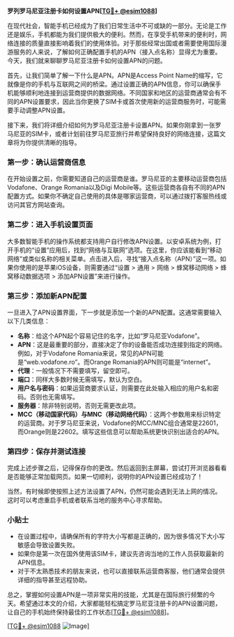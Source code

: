 **罗列罗马尼亚注册卡如何设置APN[[TG💪+ @esim1088](https://t.me/s/esim1088)]**

在现代社会，智能手机已经成为了我们日常生活中不可或缺的一部分。无论是工作还是娱乐，手机都能为我们提供极大的便利。然而，在享受手机带来的便利时，网络连接的质量直接影响着我们的使用体验。对于那些经常出国或者需要使用国际漫游服务的人来说，了解如何正确配置手机的APN（接入点名称）显得尤为重要。今天，我们就来聊聊罗马尼亚注册卡如何设置APN的问题。

首先，让我们简单了解一下什么是APN。APN是Access Point Name的缩写，它就像是你的手机与互联网之间的桥梁。通过设置正确的APN信息，你可以确保手机能够顺利地连接到运营商提供的数据网络。不同国家和地区的运营商通常会有不同的APN设置要求，因此当你更换了SIM卡或首次使用新的运营商服务时，可能需要手动调整APN设置。

接下来，我们将详细介绍如何为罗马尼亚注册卡设置APN。如果你刚拿到一张罗马尼亚的SIM卡，或者计划前往罗马尼亚旅行并希望保持良好的网络连接，这篇文章将为你提供清晰的指导。

### 第一步：确认运营商信息

在开始设置之前，你需要知道自己的运营商是谁。罗马尼亚的主要移动运营商包括Vodafone、Orange Romania以及Digi Mobile等。这些运营商各自有不同的APN配置方式。如果你不确定自己使用的具体是哪家运营商，可以通过拨打客服热线或访问其官方网站查询。

### 第二步：进入手机设置页面

大多数智能手机的操作系统都支持用户自行修改APN设置。以安卓系统为例，打开手机的“设置”应用后，找到“网络与互联网”选项。在这里，你应该能看到“移动网络”或类似名称的相关菜单。点击进入后，寻找“接入点名称（APN）”这一项。如果你使用的是苹果iOS设备，则需要通过“设置 > 通用 > 网络 > 蜂窝移动网络 > 蜂窝移动数据选项 > 添加APN设置”来进行操作。

### 第三步：添加新APN配置

一旦进入了APN设置界面，下一步就是添加一个新的APN配置。这通常需要输入以下几类信息：

- **名称**：给这个APN起个容易记住的名字，比如“罗马尼亚Vodafone”。
- **APN**：这是最重要的部分，直接决定了你的设备能否成功连接到指定的网络。例如，对于Vodafone Romania来说，常见的APN可能是“web.vodafone.ro”。而Orange Romania的APN则可能是“internet”。
- **代理**：一般情况下不需要填写，留空即可。
- **端口**：同样大多数时候无需填写，默认为空白。
- **用户名与密码**：如果运营商要求认证，则需要在此处输入相应的用户名和密码。否则也无需填写。
- **服务器**：除非特别说明，否则无需更改此项。
- **MCC（移动国家代码）与MNC（移动网络代码）**：这两个参数用来标识特定的运营商。对于罗马尼亚来说，Vodafone的MCC/MNC组合通常是22601，而Orange则是22602。填写这些信息可以帮助系统更快识别出适合的APN。

### 第四步：保存并测试连接

完成上述步骤之后，记得保存你的更改。然后返回到主屏幕，尝试打开浏览器看看是否能够正常加载网页。如果一切顺利，说明你的APN设置已经成功了！

当然，有时候即使按照上述方法设置了APN，仍然可能会遇到无法上网的情况。这时可以考虑重启手机或者联系当地的服务中心寻求帮助。

### 小贴士

- 在设置过程中，请确保所有的字符大小写都是正确的，因为很多情况下大小写敏感会导致设置失败。
- 如果你是第一次在国外使用该SIM卡，建议先咨询当地的工作人员获取最新的APN信息。
- 对于不太熟悉技术的朋友来说，也可以直接联系运营商客服，他们通常会提供详细的指导甚至远程协助。

总之，掌握如何设置APN是一项非常实用的技能，尤其是在国际旅行频繁的今天。希望通过本文的介绍，大家都能轻松搞定罗马尼亚注册卡的APN设置问题，让自己的手机始终保持最佳的工作状态[[TG💪+ @esim1088](https://t.me/s/esim1088)]。

[[TG💪+ @esim1088](https://t.me/s/esim1088) ![Image](https://i.postimg.cc/4NQfJmqS/Snipaste-2025-05-13-00-14-12.png)]